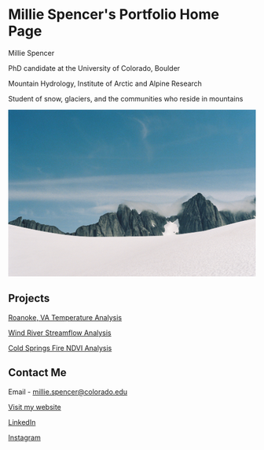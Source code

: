 # Millie Spencer's Portfolio Home Page

Millie Spencer 

PhD candidate at the University of Colorado, Boulder 

Mountain Hydrology, Institute of Arctic and Alpine Research 

Student of snow, glaciers, and the communities who reside in mountains

<img src="/img/spencer000023-R1-021-9.jpeg" alt="Fog rolling in over the Storm Range above the Vaughan Lewis Glacier in Juneau, Alaska">


## Projects 

[Roanoke, VA Temperature Analysis](https://millie-spencer.github.io/notebooks/avg-temp-va-ncei.html)


[Wind River Streamflow Analysis](https://millie-spencer.github.io/notebooks/wind-river-usgs-time-series.html)

[Cold Springs Fire NDVI Analysis](https://millie-spencer.github.io/notebooks/coldsprings-fire-modis-ndvi.html)


## Contact Me

Email - millie.spencer@colorado.edu

<a href="https://milliecspencer.weebly.com/">Visit my website</a>

<a href="https://www.linkedin.com/in/millie-spencer-593822143">LinkedIn</a>

<a href="https://www.instagram.com/millie.c.spencer/">Instagram</a>
